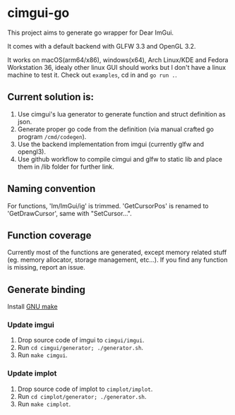 # cimgui-go

This project aims to generate go wrapper for Dear ImGui.

It comes with a default backend with GLFW 3.3 and OpenGL 3.2.

It works on macOS(arm64/x86), windows(x64), Arch Linux/KDE and Fedora Workstation 36, idealy other linux GUI should works but I don't have a linux machine to test it. Check out `examples`, cd in and `go run .`.

## Current solution is:
1. Use cimgui's lua generator to generate function and struct definition as json.
2. Generate proper go code from the definition (via manual crafted go program `/cmd/codegen`).
3. Use the backend implementation from imgui (currently glfw and opengl3).
4. Use github workflow to compile cimgui and glfw to static lib and place them in /lib folder for further link. 

## Naming convention
For functions, 'Im/ImGui/ig' is trimmed.
'GetCursorPos' is renamed to 'GetDrawCursor', same with "SetCursor...".

## Function coverage
Currently most of the functions are generated, except memory related stuff (eg. memory allocator, storage management, etc...).
If you find any function is missing, report an issue.

## Generate binding
Install [GNU make](https://www.gnu.org/software/make/manual/make.html)

### Update imgui
1. Drop source code of imgui to `cimgui/imgui`.
2. Run `cd cimgui/generator; ./generator.sh`.
3. Run `make cimgui`.

### Update implot
1. Drop source code of implot to `cimplot/implot`.
2. Run `cd cimplot/generator; ./generator.sh`.
3. Run `make cimplot`.


